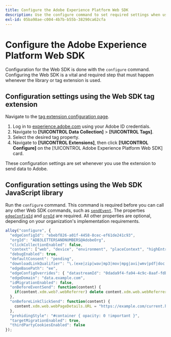 ```yaml
---
title: Configure the Adobe Experience Platform Web SDK
description: Use the configure command to set required settings when using the Web SDK.
exl-id: 05ba98ae-c004-4b7b-b55b-38290ca62cfa
---
```

# Configure the Adobe Experience Platform Web SDK

Configuration for the Web SDK is done with the `configure` command. Configuring the Web SDK is a vital and required step that must happen whenever the library or tag extension is used.

## Configuration settings using the Web SDK tag extension

Navigate to the [tag extension configuration page](/help/tags/extensions/client/web-sdk/web-sdk-extension-configuration.md).

1. Log in to [experience.adobe.com](https://experience.adobe.com) using your Adobe ID credentials.
1. Navigate to **[!UICONTROL Data Collection]** > **[!UICONTROL Tags]**.
1. Select the desired tag property.
1. Navigate to **[!UICONTROL Extensions]**, then click **[!UICONTROL Configure]** on the [!UICONTROL Adobe Experience Platform Web SDK] card.

These configuration settings are set whenever you use the extension to send data to Adobe.

## Configuration settings using the Web SDK JavaScript library

Run the `configure` command. This command is required before you can call any other Web SDK commands, such as [`sendEvent`](../sendevent/overview.md). The properties [`edgeConfigId`](edgeconfigid.md) and [`orgId`](orgid.md) are required. All other properties are optional, depending on your organization's implementation requirements.

```js
alloy("configure", {
  "edgeConfigId": "ebebf826-a01f-4458-8cec-ef61de241c93",
  "orgId": "ADB3LETTERSANDNUMBERS@AdobeOrg",
  "clickCollectionEnabled": false,
  "context": ["web", "device", "environment", "placeContext", "highEntropyUserAgentHints"],
  "debugEnabled": true,
  "defaultConsent": "pending",
  "downloadLinkQualifier": "\.(exe|zip|wav|mp3|mov|mpg|avi|wmv|pdf|doc|docx|xls|xlsx|ppt|pptx)$",
  "edgeBasePath": "ee",
  "edgeConfigOverrides": { "datastreamId": "0dada9f4-fa94-4c9c-8aaf-fdbac6c56287" },
  "edgeDomain": "data.example.com",
  "idMigrationEnabled": false,
  "onBeforeEventSend": function(content) {
    if(content.xdm.web?.webReferrer) delete content.xdm.web.webReferrer.URL;
  },
  "onBeforeLinkClickSend": function(content) {
    content.xdm.web.webPageDetails.URL = "https://example.com/current.html";
  },
  "prehidingStyle": "#container { opacity: 0 !important }",
  "targetMigrationEnabled": true,
  "thirdPartyCookiesEnabled": false
});
```
